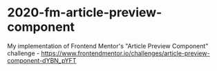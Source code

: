 # 2020-fm-article-preview-component
My implementation of Frontend Mentor's "Article Preview Component" challenge - https://www.frontendmentor.io/challenges/article-preview-component-dYBN_pYFT
